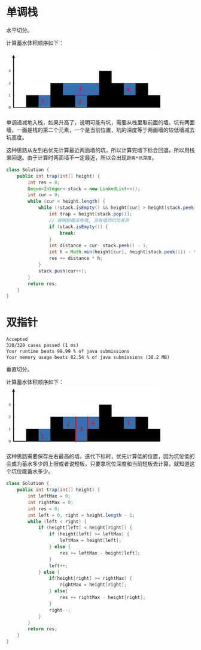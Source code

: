 # 单调栈
水平切分。

计算蓄水体积顺序如下：

![](../images/20201115215155.png)

单调递减地入栈，如果升高了，说明可能有坑，需要从栈里取前面的墙。坑有两面墙，一面是栈的第二个元素，一个是当前位置，坑的深度等于两面墙的较低墙减去坑高度。

这种思路从左到右优先计算最近两面墙的坑，所以计算完墙下标会回退，所以用栈来回退。由于计算时两面墙不一定最近，所以会出现`距离*坑深度`。



```java
class Solution {
    public int trap(int[] height) {
        int res = 0;
        Deque<Integer> stack = new LinkedList<>();
        int cur = 0;
        while (cur < height.length) {
            while (!stack.isEmpty() && height[cur] > height[stack.peek()]) {
                int trap = height[stack.pop()];
                // 说明前面没有墙, 没有墙的坑位丢弃
                if (stack.isEmpty()) {
                    break;
                }
                int distance = cur- stack.peek() - 1;
                int h = Math.min(height[cur], height[stack.peek()]) - trap;
                res += distance * h;
            }
            stack.push(cur++);
        }
        return res;
    }
}
```
# 双指针
    Accepted
    320/320 cases passed (1 ms)
    Your runtime beats 99.99 % of java submissions
    Your memory usage beats 82.54 % of java submissions (38.2 MB)
    
垂直切分。

计算蓄水体积顺序如下：
![](../images/20201115221338.png)

这种思路需要保存左右最高的墙，迭代下标时，优先计算低的位置，因为坑位低的会成为蓄水多少的上限或者说短板，只要拿坑位深度和当前短板去计算，就知道这个坑位能蓄水多少。

```java
class Solution {
    public int trap(int[] height) {
        int leftMax = 0;
        int rightMax = 0;
        int res = 0;
        int left = 0, right = height.length - 1;
        while (left < right) {
            if (height[left] < height[right]) {
                if (height[left] >= leftMax) {
                    leftMax = height[left];
                } else {
                    res += leftMax - height[left];
                }
                left++;
            } else {
                if(height[right] >= rightMax) {
                    rightMax = height[right];
                } else{
                    res += rightMax - height[right];
                }
                right--;
            }
        }
        return res;
    }
}
```

